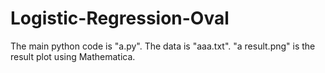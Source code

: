 # Logistic-Regression-Oval
The main python code is "a.py".
The data is "aaa.txt".
"a result.png" is the result plot using Mathematica.
